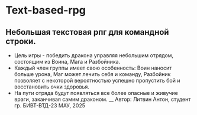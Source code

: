# Text-based-rpg 
## Небольшая текстовая рпг для командной строки.
* Цель игры - победить дракона управляя небольшим отрядом, состоящим из Воина, Мага и Разбойника. 
* Каждый член группы имеет свою особенность: Воин наносит больше урона, Маг может лечить себя и команду, Разбойник позволяет с некоторой вероятностью успешно пропустить бой и восстановить очки здоровья. 
* На пути отряда будут появляться все более опасные и живучие враги, заканчивая самим драконом.
__
Автор: Литвин Антон, студент гр. БИВТ-ВТД-23 МАУ, 2025
